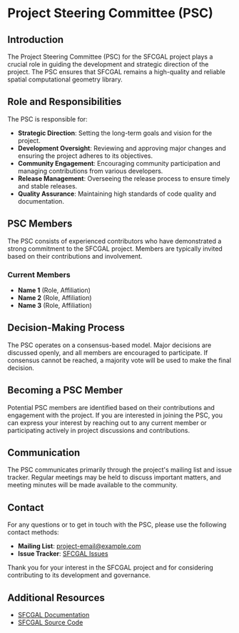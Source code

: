 # Project Steering Committee (PSC)

## Introduction

The Project Steering Committee (PSC) for the SFCGAL project plays a crucial role in guiding the development and strategic direction of the project. The PSC ensures that SFCGAL remains a high-quality and reliable spatial computational geometry library.

## Role and Responsibilities

The PSC is responsible for:
- **Strategic Direction**: Setting the long-term goals and vision for the project.
- **Development Oversight**: Reviewing and approving major changes and ensuring the project adheres to its objectives.
- **Community Engagement**: Encouraging community participation and managing contributions from various developers.
- **Release Management**: Overseeing the release process to ensure timely and stable releases.
- **Quality Assurance**: Maintaining high standards of code quality and documentation.

## PSC Members

The PSC consists of experienced contributors who have demonstrated a strong commitment to the SFCGAL project. Members are typically invited based on their contributions and involvement.

### Current Members

- **Name 1** (Role, Affiliation)
- **Name 2** (Role, Affiliation)
- **Name 3** (Role, Affiliation)

## Decision-Making Process

The PSC operates on a consensus-based model. Major decisions are discussed openly, and all members are encouraged to participate. If consensus cannot be reached, a majority vote will be used to make the final decision.

## Becoming a PSC Member

Potential PSC members are identified based on their contributions and engagement with the project. If you are interested in joining the PSC, you can express your interest by reaching out to any current member or participating actively in project discussions and contributions.

## Communication

The PSC communicates primarily through the project's mailing list and issue tracker. Regular meetings may be held to discuss important matters, and meeting minutes will be made available to the community.

## Contact

For any questions or to get in touch with the PSC, please use the following contact methods:
- **Mailing List**: [project-email@example.com](mailto:project-email@example.com)
- **Issue Tracker**: [SFCGAL Issues](https://gitlab.com/sfcgal/SFCGAL/-/issues)

Thank you for your interest in the SFCGAL project and for considering contributing to its development and governance.

## Additional Resources

- [SFCGAL Documentation](https://sfcgal.gitlab.io/SFCGAL/)
- [SFCGAL Source Code](https://gitlab.com/sfcgal/SFCGAL)
